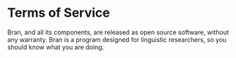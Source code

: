 # Terms of Service

Bran, and all its components, are released as open source software, without any warranty. Bran is a program designed for linguistic researchers, so you should know what you are doing.
